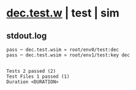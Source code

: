# [dec.test.w](../../../../../../examples/tests/sdk_tests/counter/dec.test.w) | test | sim

## stdout.log
```log
pass ─ dec.test.wsim » root/env0/test:dec    
pass ─ dec.test.wsim » root/env1/test:key dec
 
 
Tests 2 passed (2)
Test Files 1 passed (1)
Duration <DURATION>
```

